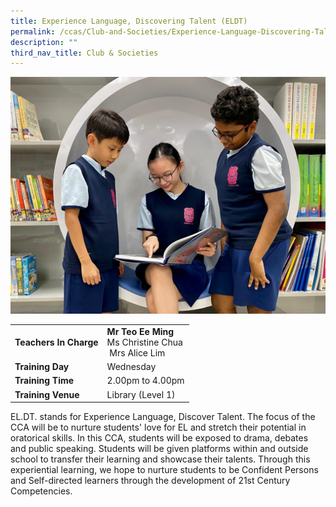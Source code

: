 ```yaml
---
title: Experience Language, Discovering Talent (ELDT)
permalink: /ccas/Club-and-Societies/Experience-Language-Discovering-Talent-ELDT/
description: ""
third_nav_title: Club & Societies
---
```

![](/images/eldt.jpeg)

| |  | 
| -------- | -------- | 
| **Teachers In Charge**     | **Mr Teo Ee Ming**<br>Ms Christine Chua<br> Mrs Alice Lim    | 
|**Training Day**|Wednesday
|**Training Time**|2.00pm to 4.00pm
|**Training Venue**|Library (Level 1)

EL.DT. stands for Experience Language, Discover Talent. The focus of the CCA will be to nurture students' love for EL and stretch their potential in oratorical skills. In this CCA, students will be exposed to drama, debates and public speaking. Students will be given platforms within and outside school to transfer their learning and showcase their talents. Through this experiential learning, we hope to nurture students to be Confident Persons and Self-directed learners through the development of 21st Century Competencies.